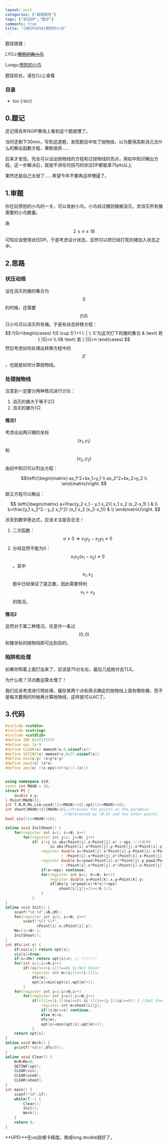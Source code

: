 ```yaml
---
layout: post
categories: ["解题报告"]
tags: ["状压DP","数学"]
comments: true
title: "[NOIP2016]愤怒的小鸟"
---
```


题目链接：

LYOJ:~~[愤怒的南小鸟](https://ly.men.ci/problem/104)~~

Luogu:[愤怒的小鸟](https://www.luogu.org/problem/show?pid=2831)


题目较长，请在OJ上查看

<!--more-->

### 目录
* toc
{:toc}

## 0.题记
还记得去年NOIP赛场上看到这个题就懵了。

当时还剩下30min，写到这道题，发现题目中有了抛物线，以为要用高斯消元法什么的解出函数方程，果断放弃……

后来才发现，完全可以设出抛物线的方程和过抛物线的亮点，用初中知识解出方程。这一步解决后，就是不讲任何技巧的状压DP都能拿75pts以上

果然还是自己太弱了……希望今年不要再这样懵逼了。

## 1.审题
你在玩愤怒的小鸟的一关，可以发射小鸟，小鸟经过猪则猪被消灭。求消灭所有猪需要的小鸟数量。

由 $$ 2 \le n \le 18 $$ 可知应该使用状压DP。于是考虑设计状态，显然可以把已经打死的猪加入状态之中。

## 2.思路

### 状压动规
设在消灭的猪的集合为 $$S$$ 的时候，还需要 $$f(S)$$ 只小鸟可以消灭所有猪。于是有状态转移方程：
$$
f(S)=\begin{cases}
	f(S \cup S')+1 \: | \: S'为这次打下的猪的集合 & \text{ 若 } |S|<n \\ 
    0& \text{ 若 } |S|=n 
\end{cases}
$$
然后考虑如何处理出转移方程中的$$S'$$，也就是如何计算抛物线。

### 处理抛物线

注意到一定要分两种情况进行讨论：

1. 消灭的猪大于等于2只
2. 消灭的猪为1只

#### 情况1
考虑设出两只猪的坐标 $$(x_1,y_1)$$ 和 $$(x_2,y_2)$$ 
由初中知识可以列出方程：

$$\left\{\begin{matrix}
ax_1^2+bx_1=y_1 \\ 
ax_2^2+bx_2=y_2 \\ 
\end{matrix}\right.
$$

联立方程可以解出：

$$
\left\{\begin{matrix}
a=\frac{y_2 x_1 - y_1 x_2}{ x_1 x_2 (x_2-x_1) } & \\ 
b=\frac{y_1 x_2^2 - y_2 x_1^2} {x_1 x_2 (x_2-x_1)} & \\ 
\end{matrix}\right.
$$

涉及到数学表达式，应该关注是否合法！
1. 二次函数：$$a \neq 0 \Rightarrow x_1 y_2 - x_2 y_1 \neq 0$$ 
2. 分母显然不能为0：$$x_1 x_2 (x_1-x_2) \neq 0$$。其中 $$x_1,x_2$$ 题中已经保证了是正数，因此需要特判 $$x_1 = x_2$$ 的情况。

#### 情况2
显然对于第二种情况，任意作一条过$$(0,0)$$和猪坐标的抛物线即可达到目的。

### 陷阱和处理

如果你照着上面打出来了，应该是75分左右，最后几组绝对会TLE。

为什么呢？浮点数运算太慢了！

我们应该考虑进行预处理，缓存某两个点和原点确定的抛物线上面有哪些猪，而不是每次要用的时候再计算抛物线，这样就可以AC了。

## 3.代码

``` cpp
#include <cstdio>
#include <cstring>
#include <cstdlib>
#define INF 0x3f3f3f3f
#define eps 1e-9
#define CLEAR(x) memset(x,0,sizeof(x))
#define SETINF(x) memset(x,0x3f,sizeof(x))
#define min(x,y) (x<y?x:y)
#define pow2(x) (x*x)
#define abs(x) ((x-eps)>0?(x):(-(x)))


using namespace std;
const int MAXN = 18;
struct Pt {
    double x,y;
} Point[MAXN+5];
int T,N,M,Mx,Lim,used[(1<<MAXN)+10],opt[(1<<MAXN)+10];
int shoot[MAXN+10][MAXN+10];//Process the points on the parabola
                          //determined by (0,0) and two other points
bool vis[(1<<MAXN)+10];

inline void InitShoot() {
    for(register int i=1; i<=N; i++)
        for(register int j=1; j<=N; j++)
            if( i!=j && abs(Point[i].x-Point[j].x) > eps //分母非0
                    && abs(Point[i].x*Point[j].y-Point[j].x*Point[i].y) > eps ) { //直线不是抛物线
                register double a=(Point[j].x*Point[i].y-Point[i].x*Point[j].y)
                         / (Point[i].x*Point[j].x*(Point[i].x-Point[j].x));
                register double b=(pow2(Point[i].x)*Point[j].y-pow2(Point[j].x)*Point[i].y)
                         / (Point[i].x*Point[j].x*(Point[i].x-Point[j].x));
                if(a>=eps) continue;
                for(register int k=1; k<=N; k++){
                    register double x=Point[k].x,y=Point[k].y;
                    if(abs(y-(a*pow2(x)+b*x))<eps)
                        shoot[i][j]|=(1<<(k-1));
                }        
            }
}
inline void Init() {
    scanf("%d %d",&N,&M);
    for(register int i=1; i<=N; i++)
        scanf("%lf %lf",
              &Point[i].x,&Point[i].y);
    Mx=(1<<N)-1;
    InitShoot();
}
int dfs(int s) {
    if(vis[s]) return opt[s];
    vis[s]=true;
    if(s==Mx) return opt[s]=0; // !!!!!!!
    for(int i=1;i<=N;i++)
        if((s&(1<<(i-1)))==0) {//Not Shoot
            register int m=(s|(1<<(i-1)));
            dfs(m);
            opt[s]=min(opt[s],opt[m]+1);
        }
    for(register int i=1;i<=N;i++)
        for(register int j=i+1;j<=N;j++)
            if((((1<<(i-1))&s)==0) && (((1<<(j-1))&s)==0)) { //Not Shoot
                register int m=shoot[i][j];
                if((s|m)==s) continue;
                else m|=s;
                dfs(m);
                opt[s]=min(opt[s],opt[m]+1);
            }
    return opt[s];
}
inline void Work() {
    printf("%d\n",dfs(0));
}
inline void Clear() {
    N=M=Mx=0;
    SETINF(opt);
    CLEAR(vis);
    CLEAR(used);
    CLEAR(shoot);
}
int main() {
    scanf("%d",&T);
    while(T--) {
        Clear();
        Init();
        Work();
    }
    return 0;
}
```

**UPD:**在uoj会被卡精度。换成long double就好了。